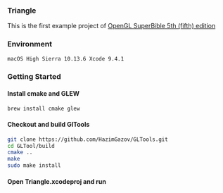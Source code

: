 ### Triangle

This is the first example project of [OpenGL SuperBible 5th (fifth) edition](http://www.openglsuperbible.com/)

### Environment

```sh
macOS High Sierra 10.13.6 Xcode 9.4.1
```

### Getting Started

#### Install cmake and GLEW

```sh
brew install cmake glew
```

#### Checkout and build GlTools

```sh
git clone https://github.com/HazimGazov/GLTools.git
cd GLTool/build
cmake ..
make
sudo make install
```

#### Open Triangle.xcodeproj and run
